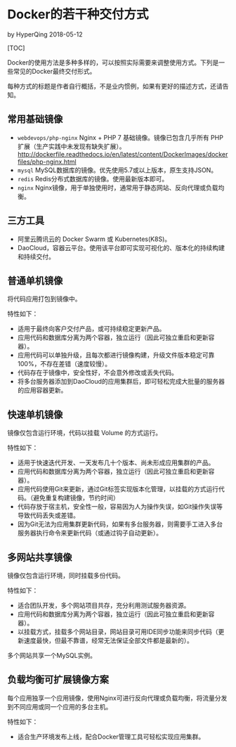 # Docker的若干种交付方式

by HyperQing 2018-05-12

[TOC]

Docker的使用方法是多种多样的，可以按照实际需要来调整使用方式。下列是一些常见的Docker最终交付形式。

每种方式的标题是作者自行概括，不是业内惯例，如果有更好的描述方式，还请告知。

## 常用基础镜像

- `webdevops/php-nginx` Nginx + PHP 7 基础镜像。镜像已包含几乎所有 PHP 扩展（生产实践中未发现有缺失扩展）。 http://dockerfile.readthedocs.io/en/latest/content/DockerImages/dockerfiles/php-nginx.html
- `mysql` MySQL数据库的镜像。优先使用5.7或以上版本，原生支持JSON。
- `redis` Redis分布式数据库的镜像。使用最新版本即可。
- `nginx` Nginx镜像，用于单独使用时，通常用于静态网站、反向代理或负载均衡。

## 三方工具

- 阿里云腾讯云的 Docker Swarm 或 Kubernetes(K8S)。
- DaoCloud，容器云平台。使用该平台即可实现可视化的、版本化的持续构建和持续交付。

## 普通单机镜像

将代码应用打包到镜像中。

特性如下：

- 适用于最终向客户交付产品，或可持续稳定更新产品。
- 应用代码和数据库分离为两个容器，独立运行（因此可独立重启和更新容器）。
- 应用代码可以单独升级，且每次都进行镜像构建，升级文件版本稳定可靠100%，不存在差错（速度较慢）。
- 代码存在于镜像中，安全性好，不会意外修改或丢失代码。
- 将多台服务器添加到DaoCloud的应用集群后，即可轻松完成大批量的服务器的应用容器更新。

## 快速单机镜像

镜像仅包含运行环境，代码以挂载 Volume 的方式运行。

特性如下：

- 适用于快速迭代开发、一天发布几十个版本、尚未形成应用集群的产品。
- 应用代码和数据库分离为两个容器，独立运行（因此可独立重启和更新容器）。
- 应用代码使用Git来更新，通过Git标签实现版本化管理，以挂载的方式运行代码。（避免重复构建镜像，节约时间）
- 代码存放于宿主机，安全性一般，容易因为人为操作失误，如Git操作失误等导致代码丢失或差错。
- 因为Git无法为应用集群更新代码，如果有多台服务器，则需要手工进入多台服务器执行命令来更新代码（或通过钩子自动更新）。

## 多网站共享镜像

镜像仅包含运行环境，同时挂载多份代码。

特性如下：

- 适合团队开发，多个网站项目共存，充分利用测试服务器资源。
- 应用代码和数据库分离为两个容器，独立运行（因此可独立重启和更新容器）。
- 以挂载方式，挂载多个网站目录，网站目录可用IDE同步功能来同步代码（更新速度最快，但最不靠谱，经常无法保证全部文件都是最新的）。

多个网站共享一个MySQL实例。

## 负载均衡可扩展镜像方案

每个应用独享一个应用镜像，使用Nginx可进行反向代理或负载均衡，将流量分发到不同应用或同一个应用的多台主机。

特性如下：

- 适合生产环境发布上线，配合Docker管理工具可轻松实现应用集群。
